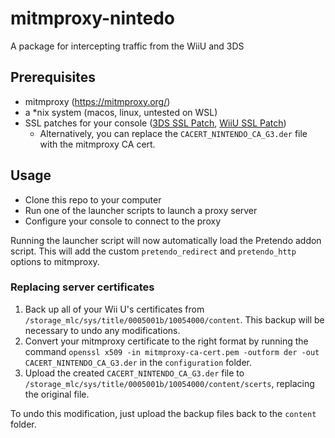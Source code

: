 # mitmproxy-nintedo

A package for intercepting traffic from the WiiU and 3DS

## Prerequisites

- mitmproxy (https://mitmproxy.org/)
- a *nix system (macos, linux, untested on WSL)
- SSL patches for your console ([3DS SSL Patch](https://github.com/InternalLoss/3DS-SSL-Patch), [WiiU SSL Patch](https://github.com/PretendoNetwork/Nimble/releases))
  - Alternatively, you can replace the `CACERT_NINTENDO_CA_G3.der` file with the mitmproxy CA cert.

## Usage

- Clone this repo to your computer
- Run one of the launcher scripts to launch a proxy server
- Configure your console to connect to the proxy

Running the launcher script will now automatically load the Pretendo addon script.  This will add the custom `pretendo_redirect` and `pretendo_http` options to mitmproxy.

### Replacing server certificates

1. Back up all of your Wii U's certificates from `/storage_mlc/sys/title/0005001b/10054000/content`. This backup will be necessary to undo any modifications.
2. Convert your mitmproxy certificate to the right format by running the command `openssl x509 -in mitmproxy-ca-cert.pem -outform der -out CACERT_NINTENDO_CA_G3.der` in the `configuration` folder.
3. Upload the created `CACERT_NINTENDO_CA_G3.der` file to `/storage_mlc/sys/title/0005001b/10054000/content/scerts`, replacing the original file.

To undo this modification, just upload the backup files back to the `content` folder.
